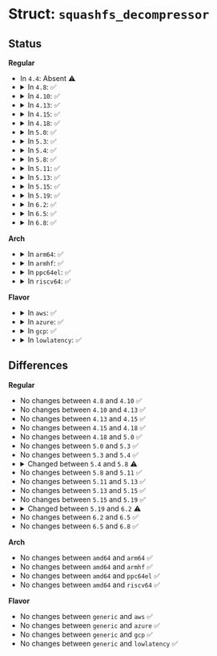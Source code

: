 # Struct: <code>squashfs_decompressor</code>

## Status
<b>Regular</b>
<ul>
<li>
In <code>4.4</code>: Absent ⚠️
</li>
<li>
<details>
<summary>In <code>4.8</code>: ✅</summary>

```c
struct squashfs_decompressor {
    void * (*init)(struct squashfs_sb_info *, void *);
    void * (*comp_opts)(struct squashfs_sb_info *, void *, int);
    void (*free)(void *);
    int (*decompress)(struct squashfs_sb_info *, void *, struct buffer_head **, int, int, int, struct squashfs_page_actor *);
    int id;
    char *name;
    int supported;
};
```
</details>
</li>
<li>
<details>
<summary>In <code>4.10</code>: ✅</summary>

```c
struct squashfs_decompressor {
    void * (*init)(struct squashfs_sb_info *, void *);
    void * (*comp_opts)(struct squashfs_sb_info *, void *, int);
    void (*free)(void *);
    int (*decompress)(struct squashfs_sb_info *, void *, struct buffer_head **, int, int, int, struct squashfs_page_actor *);
    int id;
    char *name;
    int supported;
};
```
</details>
</li>
<li>
<details>
<summary>In <code>4.13</code>: ✅</summary>

```c
struct squashfs_decompressor {
    void * (*init)(struct squashfs_sb_info *, void *);
    void * (*comp_opts)(struct squashfs_sb_info *, void *, int);
    void (*free)(void *);
    int (*decompress)(struct squashfs_sb_info *, void *, struct buffer_head **, int, int, int, struct squashfs_page_actor *);
    int id;
    char *name;
    int supported;
};
```
</details>
</li>
<li>
<details>
<summary>In <code>4.15</code>: ✅</summary>

```c
struct squashfs_decompressor {
    void * (*init)(struct squashfs_sb_info *, void *);
    void * (*comp_opts)(struct squashfs_sb_info *, void *, int);
    void (*free)(void *);
    int (*decompress)(struct squashfs_sb_info *, void *, struct buffer_head **, int, int, int, struct squashfs_page_actor *);
    int id;
    char *name;
    int supported;
};
```
</details>
</li>
<li>
<details>
<summary>In <code>4.18</code>: ✅</summary>

```c
struct squashfs_decompressor {
    void * (*init)(struct squashfs_sb_info *, void *);
    void * (*comp_opts)(struct squashfs_sb_info *, void *, int);
    void (*free)(void *);
    int (*decompress)(struct squashfs_sb_info *, void *, struct buffer_head **, int, int, int, struct squashfs_page_actor *);
    int id;
    char *name;
    int supported;
};
```
</details>
</li>
<li>
<details>
<summary>In <code>5.0</code>: ✅</summary>

```c
struct squashfs_decompressor {
    void * (*init)(struct squashfs_sb_info *, void *);
    void * (*comp_opts)(struct squashfs_sb_info *, void *, int);
    void (*free)(void *);
    int (*decompress)(struct squashfs_sb_info *, void *, struct buffer_head **, int, int, int, struct squashfs_page_actor *);
    int id;
    char *name;
    int supported;
};
```
</details>
</li>
<li>
<details>
<summary>In <code>5.3</code>: ✅</summary>

```c
struct squashfs_decompressor {
    void * (*init)(struct squashfs_sb_info *, void *);
    void * (*comp_opts)(struct squashfs_sb_info *, void *, int);
    void (*free)(void *);
    int (*decompress)(struct squashfs_sb_info *, void *, struct buffer_head **, int, int, int, struct squashfs_page_actor *);
    int id;
    char *name;
    int supported;
};
```
</details>
</li>
<li>
<details>
<summary>In <code>5.4</code>: ✅</summary>

```c
struct squashfs_decompressor {
    void * (*init)(struct squashfs_sb_info *, void *);
    void * (*comp_opts)(struct squashfs_sb_info *, void *, int);
    void (*free)(void *);
    int (*decompress)(struct squashfs_sb_info *, void *, struct buffer_head **, int, int, int, struct squashfs_page_actor *);
    int id;
    char *name;
    int supported;
};
```
</details>
</li>
<li>
<details>
<summary>In <code>5.8</code>: ✅</summary>

```c
struct squashfs_decompressor {
    void * (*init)(struct squashfs_sb_info *, void *);
    void * (*comp_opts)(struct squashfs_sb_info *, void *, int);
    void (*free)(void *);
    int (*decompress)(struct squashfs_sb_info *, void *, struct bio *, int, int, struct squashfs_page_actor *);
    int id;
    char *name;
    int supported;
};
```
</details>
</li>
<li>
<details>
<summary>In <code>5.11</code>: ✅</summary>

```c
struct squashfs_decompressor {
    void * (*init)(struct squashfs_sb_info *, void *);
    void * (*comp_opts)(struct squashfs_sb_info *, void *, int);
    void (*free)(void *);
    int (*decompress)(struct squashfs_sb_info *, void *, struct bio *, int, int, struct squashfs_page_actor *);
    int id;
    char *name;
    int supported;
};
```
</details>
</li>
<li>
<details>
<summary>In <code>5.13</code>: ✅</summary>

```c
struct squashfs_decompressor {
    void * (*init)(struct squashfs_sb_info *, void *);
    void * (*comp_opts)(struct squashfs_sb_info *, void *, int);
    void (*free)(void *);
    int (*decompress)(struct squashfs_sb_info *, void *, struct bio *, int, int, struct squashfs_page_actor *);
    int id;
    char *name;
    int supported;
};
```
</details>
</li>
<li>
<details>
<summary>In <code>5.15</code>: ✅</summary>

```c
struct squashfs_decompressor {
    void * (*init)(struct squashfs_sb_info *, void *);
    void * (*comp_opts)(struct squashfs_sb_info *, void *, int);
    void (*free)(void *);
    int (*decompress)(struct squashfs_sb_info *, void *, struct bio *, int, int, struct squashfs_page_actor *);
    int id;
    char *name;
    int supported;
};
```
</details>
</li>
<li>
<details>
<summary>In <code>5.19</code>: ✅</summary>

```c
struct squashfs_decompressor {
    void * (*init)(struct squashfs_sb_info *, void *);
    void * (*comp_opts)(struct squashfs_sb_info *, void *, int);
    void (*free)(void *);
    int (*decompress)(struct squashfs_sb_info *, void *, struct bio *, int, int, struct squashfs_page_actor *);
    int id;
    char *name;
    int supported;
};
```
</details>
</li>
<li>
<details>
<summary>In <code>6.2</code>: ✅</summary>

```c
struct squashfs_decompressor {
    void * (*init)(struct squashfs_sb_info *, void *);
    void * (*comp_opts)(struct squashfs_sb_info *, void *, int);
    void (*free)(void *);
    int (*decompress)(struct squashfs_sb_info *, void *, struct bio *, int, int, struct squashfs_page_actor *);
    int id;
    char *name;
    int alloc_buffer;
    int supported;
};
```
</details>
</li>
<li>
<details>
<summary>In <code>6.5</code>: ✅</summary>

```c
struct squashfs_decompressor {
    void * (*init)(struct squashfs_sb_info *, void *);
    void * (*comp_opts)(struct squashfs_sb_info *, void *, int);
    void (*free)(void *);
    int (*decompress)(struct squashfs_sb_info *, void *, struct bio *, int, int, struct squashfs_page_actor *);
    int id;
    char *name;
    int alloc_buffer;
    int supported;
};
```
</details>
</li>
<li>
<details>
<summary>In <code>6.8</code>: ✅</summary>

```c
struct squashfs_decompressor {
    void * (*init)(struct squashfs_sb_info *, void *);
    void * (*comp_opts)(struct squashfs_sb_info *, void *, int);
    void (*free)(void *);
    int (*decompress)(struct squashfs_sb_info *, void *, struct bio *, int, int, struct squashfs_page_actor *);
    int id;
    char *name;
    int alloc_buffer;
    int supported;
};
```
</details>
</li>
</ul>
<b>Arch</b>
<ul>
<li>
<details>
<summary>In <code>arm64</code>: ✅</summary>

```c
struct squashfs_decompressor {
    void * (*init)(struct squashfs_sb_info *, void *);
    void * (*comp_opts)(struct squashfs_sb_info *, void *, int);
    void (*free)(void *);
    int (*decompress)(struct squashfs_sb_info *, void *, struct buffer_head **, int, int, int, struct squashfs_page_actor *);
    int id;
    char *name;
    int supported;
};
```
</details>
</li>
<li>
<details>
<summary>In <code>armhf</code>: ✅</summary>

```c
struct squashfs_decompressor {
    void * (*init)(struct squashfs_sb_info *, void *);
    void * (*comp_opts)(struct squashfs_sb_info *, void *, int);
    void (*free)(void *);
    int (*decompress)(struct squashfs_sb_info *, void *, struct buffer_head **, int, int, int, struct squashfs_page_actor *);
    int id;
    char *name;
    int supported;
};
```
</details>
</li>
<li>
<details>
<summary>In <code>ppc64el</code>: ✅</summary>

```c
struct squashfs_decompressor {
    void * (*init)(struct squashfs_sb_info *, void *);
    void * (*comp_opts)(struct squashfs_sb_info *, void *, int);
    void (*free)(void *);
    int (*decompress)(struct squashfs_sb_info *, void *, struct buffer_head **, int, int, int, struct squashfs_page_actor *);
    int id;
    char *name;
    int supported;
};
```
</details>
</li>
<li>
<details>
<summary>In <code>riscv64</code>: ✅</summary>

```c
struct squashfs_decompressor {
    void * (*init)(struct squashfs_sb_info *, void *);
    void * (*comp_opts)(struct squashfs_sb_info *, void *, int);
    void (*free)(void *);
    int (*decompress)(struct squashfs_sb_info *, void *, struct buffer_head **, int, int, int, struct squashfs_page_actor *);
    int id;
    char *name;
    int supported;
};
```
</details>
</li>
</ul>
<b>Flavor</b>
<ul>
<li>
<details>
<summary>In <code>aws</code>: ✅</summary>

```c
struct squashfs_decompressor {
    void * (*init)(struct squashfs_sb_info *, void *);
    void * (*comp_opts)(struct squashfs_sb_info *, void *, int);
    void (*free)(void *);
    int (*decompress)(struct squashfs_sb_info *, void *, struct buffer_head **, int, int, int, struct squashfs_page_actor *);
    int id;
    char *name;
    int supported;
};
```
</details>
</li>
<li>
<details>
<summary>In <code>azure</code>: ✅</summary>

```c
struct squashfs_decompressor {
    void * (*init)(struct squashfs_sb_info *, void *);
    void * (*comp_opts)(struct squashfs_sb_info *, void *, int);
    void (*free)(void *);
    int (*decompress)(struct squashfs_sb_info *, void *, struct buffer_head **, int, int, int, struct squashfs_page_actor *);
    int id;
    char *name;
    int supported;
};
```
</details>
</li>
<li>
<details>
<summary>In <code>gcp</code>: ✅</summary>

```c
struct squashfs_decompressor {
    void * (*init)(struct squashfs_sb_info *, void *);
    void * (*comp_opts)(struct squashfs_sb_info *, void *, int);
    void (*free)(void *);
    int (*decompress)(struct squashfs_sb_info *, void *, struct buffer_head **, int, int, int, struct squashfs_page_actor *);
    int id;
    char *name;
    int supported;
};
```
</details>
</li>
<li>
<details>
<summary>In <code>lowlatency</code>: ✅</summary>

```c
struct squashfs_decompressor {
    void * (*init)(struct squashfs_sb_info *, void *);
    void * (*comp_opts)(struct squashfs_sb_info *, void *, int);
    void (*free)(void *);
    int (*decompress)(struct squashfs_sb_info *, void *, struct buffer_head **, int, int, int, struct squashfs_page_actor *);
    int id;
    char *name;
    int supported;
};
```
</details>
</li>
</ul>

## Differences
<b>Regular</b>
<ul>
<li>
No changes between <code>4.8</code> and <code>4.10</code> ✅
</li>
<li>
No changes between <code>4.10</code> and <code>4.13</code> ✅
</li>
<li>
No changes between <code>4.13</code> and <code>4.15</code> ✅
</li>
<li>
No changes between <code>4.15</code> and <code>4.18</code> ✅
</li>
<li>
No changes between <code>4.18</code> and <code>5.0</code> ✅
</li>
<li>
No changes between <code>5.0</code> and <code>5.3</code> ✅
</li>
<li>
No changes between <code>5.3</code> and <code>5.4</code> ✅
</li>
<li>
<details>
<summary>Changed between <code>5.4</code> and <code>5.8</code> ⚠️</summary>
<ul>
<li>
<b>Field type changed. </b>
<code>int (*decompress)(struct squashfs_sb_info *, void *, struct buffer_head **, int, int, int, struct squashfs_page_actor *)</code> ➡️ <code>int (*decompress)(struct squashfs_sb_info *, void *, struct bio *, int, int, struct squashfs_page_actor *)</code>
</li>
</ul>
</details>
</li>
<li>
No changes between <code>5.8</code> and <code>5.11</code> ✅
</li>
<li>
No changes between <code>5.11</code> and <code>5.13</code> ✅
</li>
<li>
No changes between <code>5.13</code> and <code>5.15</code> ✅
</li>
<li>
No changes between <code>5.15</code> and <code>5.19</code> ✅
</li>
<li>
<details>
<summary>Changed between <code>5.19</code> and <code>6.2</code> ⚠️</summary>
<ul>
<li>
<b>Field added. </b>
<code>int alloc_buffer</code>
</li>
</ul>
</details>
</li>
<li>
No changes between <code>6.2</code> and <code>6.5</code> ✅
</li>
<li>
No changes between <code>6.5</code> and <code>6.8</code> ✅
</li>
</ul>
<b>Arch</b>
<ul>
<li>
No changes between <code>amd64</code> and <code>arm64</code> ✅
</li>
<li>
No changes between <code>amd64</code> and <code>armhf</code> ✅
</li>
<li>
No changes between <code>amd64</code> and <code>ppc64el</code> ✅
</li>
<li>
No changes between <code>amd64</code> and <code>riscv64</code> ✅
</li>
</ul>
<b>Flavor</b>
<ul>
<li>
No changes between <code>generic</code> and <code>aws</code> ✅
</li>
<li>
No changes between <code>generic</code> and <code>azure</code> ✅
</li>
<li>
No changes between <code>generic</code> and <code>gcp</code> ✅
</li>
<li>
No changes between <code>generic</code> and <code>lowlatency</code> ✅
</li>
</ul>
